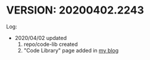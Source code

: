 # VERSION: 20200402.2243

Log:

- 2020/04/02 updated
  1. repo/code-lib created
  2. "Code Library" page added in [my blog](https://ma-jinyao.cn)
